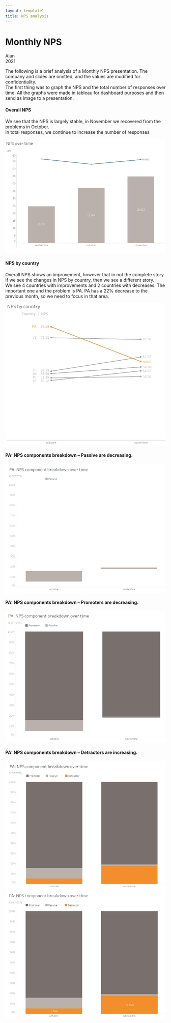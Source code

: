 ```yaml
---
layout: template1
title: NPS analysis
---
```


Monthly NPS
================
Alan<br />
2021<br />

<p>The following is a brief analysis of a Monthly NPS presentation. The company and slides are omitted, and the values are modified for confidentiality.<br />
The first thing was to graph the NPS and the total number of responses over time. All the graphs were made in tableau for dashboard purposes and then send as image to a presentation.</p>

<h4>Overall NPS</h4>
<p>We see that the NPS is largely stable, in November we recovered from the problems in October.<br />
In total responses, we continue to increase the number of responses</p>

<div class="bigcenterimgcontainer">
<img src="img/npstime.jpg" alt style>
</div>

<h4>NPS by country</h4>
<p>Overall NPS shows an improvement, however that in not the complete story. If we see the changes in NPS by country, then we see a different story.<br />
We see 4 countries with improvements and 2 countries with decreases. The important one and the problem is PA. PA has a 22% decrease to the previous month, so we need to focus in that area.</p>

<div class="bigcenterimgcontainer">
<img src="img/npsbycountry.jpg" alt style>
</div>

<h4>PA: NPS components breakdown – Passive are decreasing.</h4>

<div class="bigcenterimgcontainer">
<img src="img/panpspass.jpg" alt style>
</div>

<h4>PA: NPS components breakdown – Promoters are decreasing.</h4>

<div class="bigcenterimgcontainer">
<img src="img/panpsprom.jpg" alt style>
</div>

<h4>PA: NPS components breakdown – Detractors are increasing.</h4>

<div class="bigcenterimgcontainer">
<img src="img/panspdes1.jpg" alt style>
</div>



<div class="bigcenterimgcontainer">
<img src="img/panspdes2.jpg" alt style>
</div>



